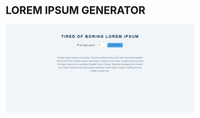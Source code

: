 # LOREM IPSUM GENERATOR

[![Lorem Ipsum Generator](./design/13-lorem-ipsum.jpeg)](https://javascript-13-lorem-ipsum.netlify.app)

